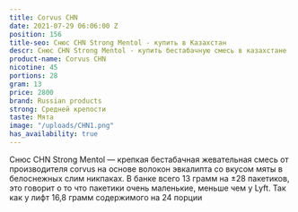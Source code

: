 ```yaml
---
title: Corvus CHN
date: 2021-07-29 06:06:00 Z
position: 156
title-seo: Снюс CHN Strong Mentol - купить в Казахстан
descr: Снюс CHN Strong Mentol - купить бестабачную смесь в казахстане
product-name: Corvus CHN
nicotine: 45
portions: 28
gram: 13
price: 2800
brand: Russian products
strong: Средней крепости
taste: Мята
image: "/uploads/CHN1.png"
has_availability: true
---
```


Снюс CHN Strong Mentol — крепкая бестабачная жевательная смесь от производителя corvus на основе волокон эвкалипта со вкусом мяты в белоснежных слим никпаках. В банке всего 13 грамм на ±28 пакетиков, это говорит о то что пакетики очень маленькие, меньше чем у Lyft. Так как у лифт 16,8 грамм содержимого на 24 порции

